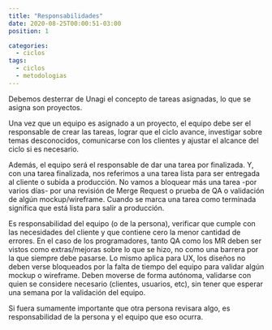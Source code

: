 ```yaml
---
title: "Responsabilidades"
date: 2020-08-25T00:00:51-03:00
position: 1

categories:
  - ciclos
tags:
  - ciclos
  - metodologias
---
```

Debemos desterrar de Unagi el concepto de tareas asignadas, lo que se asigna son proyectos.

Una vez que un equipo es asignado a un proyecto, el equipo debe ser el responsable de crear las tareas, lograr que el ciclo avance, investigar sobre temas desconocidos, comunicarse con los clientes y ajustar el alcance del ciclo si es necesario.

Además, el equipo será el responsable de dar una tarea por finalizada. Y, con una tarea finalizada, nos referimos a una tarea lista para ser entregada al cliente o subida a producción. No vamos a bloquear más una tarea -por varios días- por una revisión de Merge Request o prueba de QA o validación de algún mockup/wireframe. Cuando se marca una tarea como terminada significa que está lista para salir a producción.

Es responsabilidad del equipo (o de la persona), verificar que cumple con las necesidades del cliente y que contiene cero la menor cantidad de errores. En el caso de los programadores, tanto QA como los MR deben ser vistos como extras/mejoras sobre lo que se hizo, no como una barrera por la que siempre debe pasarse.
Lo mismo aplica para UX, los diseños no deben verse bloqueados por la falta de tiempo del equipo para validar algún mockup o wireframe. Deben moverse de forma autónoma, validarse con quien se considere necesario (clientes, usuarios, etc), sin tener que esperar una semana por la validación del equipo.

Si fuera sumamente importante que otra persona revisara algo, es responsabilidad de la persona y el equipo que eso ocurra.
